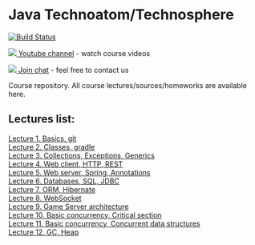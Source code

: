 # Java Technoatom/Technosphere


[![Build Status](https://travis-ci.org/rybalkinsd/atom.png?branch=master)](https://travis-ci.org/rybalkinsd/atom)

[![](http://icons.iconarchive.com/icons/dakirby309/simply-styled/32/YouTube-icon.png) Youtube channel](https://www.youtube.com/playlist?list=PLrCZzMib1e9pnFbVV3u4s7ki5NTnm7WgT) - watch course videos

[![](http://icons.iconarchive.com/icons/alecive/flatwoken/32/Apps-Telegram-icon.png) Join chat](https://t.me/joinchat/AAISfEF63F-alTwJsD3sfQ) - feel free to contact us  
  
Course repository. All course lectures/sources/homeworks are available here.  
  
## Lectures list:
[Lecture 1. Basics, git](https://gitpitch.com/rybalkinsd/atom/lecture01?grs=github&t=white&p=lecture01%2Fpresentation#/)  
[Lecture 2. Classes, gradle](https://gitpitch.com/rybalkinsd/atom/lecture02?grs=github&t=white&p=lecture02%2Fpresentation#/)  
[Lecture 3. Collections, Exceptions, Generics](https://gitpitch.com/rybalkinsd/atom/lecture03?grs=github&t=white&p=lecture03%2Fpresentation#/)  
[Lecture 4. Web client, HTTP, REST](https://gitpitch.com/rybalkinsd/atom/lecture04?grs=github&t=white&p=lecture04%2Fpresentation#/)  
[Lecture 5. Web server, Spring, Annotations](https://gitpitch.com/rybalkinsd/atom/lecture05?grs=github&t=white&p=lecture05%2Fpresentation#/)  
[Lecture 6. Databases, SQL, JDBC](https://gitpitch.com/rybalkinsd/atom/lecture06?grs=github&t=white&p=lecture06%2Fpresentation#/)  
[Lecture 7. ORM, Hibernate](https://gitpitch.com/rybalkinsd/atom/lecture07?grs=github&t=white&p=lecture07%2Fpresentation#/)  
[Lecture 8. WebSocket](https://gitpitch.com/rybalkinsd/atom/lecture08?grs=github&t=white&p=lecture08%2Fpresentation#/)  
[Lecture 9. Game Server architecture](https://gitpitch.com/rybalkinsd/atom/lecture09?grs=github&t=white&p=lecture09%2Fpresentation#/)  
[Lecture 10. Basic concurrency, Critical section](https://gitpitch.com/rybalkinsd/atom/lecture10?grs=github&t=white&p=lecture10%2Fpresentation#/)  
[Lecture 11. Basic concurrency, Concurrent data structures](https://gitpitch.com/rybalkinsd/atom/lecture11?grs=github&t=white&p=lecture11%2Fpresentation#/)  
[Lecture 12. GC, Heap](https://gitpitch.com/rybalkinsd/atom/lecture12?grs=github&t=white&p=lecture12%2Fpresentation#/)  

